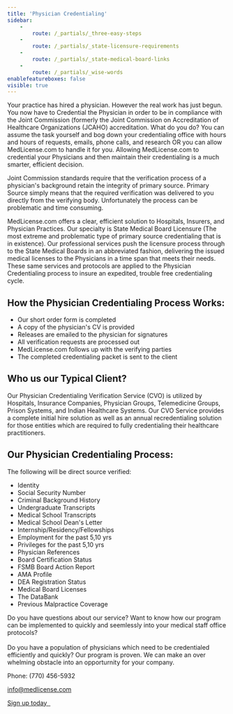 ```yaml
---
title: 'Physician Credentialing'
sidebar:
    -
        route: /_partials/_three-easy-steps
    -
        route: /_partials/_state-licensure-requirements
    -
        route: /_partials/_state-medical-board-links
    -
        route: /_partials/_wise-words
enablefeatureboxes: false
visible: true
---
```


<p>Your practice has hired a physician. However the real work has just begun. You now have to Credential the Physician in order to be in compliance with the Joint Commission (formerly the Joint Commission on Accreditation of Healthcare Organizations (JCAHO) accreditation. What do you do? You can assume the task yourself and bog down your credentialing office with hours and hours of requests, emails, phone calls, and research OR you can allow MedLicense.com to handle it for you. Allowing MedLicense.com to credential your Physicians and then maintain their credentialing is a much smarter, efficient decision.</p>
<p>Joint Commission standards require that the verification process of a physician's background retain the integrity of primary source. Primary Source simply means that the required verification was delivered to you directly from the verifying body. Unfortunately the process can be problematic and time consuming.</p>
<p>MedLicense.com offers a clear, efficient solution to Hospitals, Insurers, and Physician Practices. Our specialty is State Medical Board Licensure (The most extreme and problematic type of primary source credentialing that is in existence). Our professional services push the licensure process through to the State Medical Boards in an abbreviated fashion, delivering the issued medical licenses to the Physicians in a time span that meets their needs. These same services and protocols are applied to the Physician Credentialing process to insure an expedited, trouble free credentialing cycle.</p>
<h2 id="mcetoc_1cec8onnj0">How the Physician Credentialing Process Works:</h2>
<ul>
<li>Our short order form is completed</li>
<li>A copy of the physician's CV is provided</li>
<li>Releases are emailed to the physician for signatures</li>
<li>All verification requests are processed out</li>
<li>MedLicense.com follows up with the verifying parties</li>
<li>The completed credentialing packet is sent to the client</li>
</ul>
<h2 id="mcetoc_1cec8onnj1">Who us our Typical Client?</h2>
<p>Our Physician Credentialing Verification Service (CVO) is utilized by Hospitals, Insurance Companies, Physician Groups, Telemedicine Groups, Prison Systems, and Indian Healthcare Systems. Our CVO Service provides a complete initial hire solution as well as an annual recredentialing solution for those entities which are required to fully credentialing their healthcare practitioners.</p>
<h2 id="mcetoc_1cec8onnj2">Our Physician Credentialing Process:</h2>
<p>The following will be direct source verified:</p>
<ul>
<li>Identity</li>
<li>Social Security Number</li>
<li>Criminal Background History</li>
<li>Undergraduate Transcripts</li>
<li>Medical School Transcripts</li>
<li>Medical School Dean's Letter</li>
<li>Internship/Residency/Fellowships</li>
<li>Employment for the past 5,10 yrs</li>
<li>Privileges for the past 5,10 yrs</li>
<li>Physician References</li>
<li>Board Certification Status</li>
<li>FSMB Board Action Report</li>
<li>AMA Profile</li>
<li>DEA Registration Status</li>
<li>Medical Board Licenses</li>
<li>The DataBank</li>
<li>Previous Malpractice Coverage</li>
</ul>
<p>Do you have questions about our service? Want to know how our program can be implemented to quickly and seemlessly into your medical staff office protocols?&nbsp;<br /><br />Do you have a population of physicians which need to be credentialed efficiently and quickly? Our program is proven. We can make an over whelming obstacle into an opporturnity for your company.</p>
<p>Phone: (770) 456-5932</p>
<p><a href="mailto:info@medlicense.com?subject=Physician%20Credentialing%20Information">info@medlicense.com</a></p>
<p><a class="btn btn-secondary" href="https://www.secure-access.net/~medlicense/maaform/ccphysiciancredentialingservices.html">Sign up today <em class="fa fa-sm fa-play" aria-hidden="true">&nbsp;</em></a>&nbsp;</p>